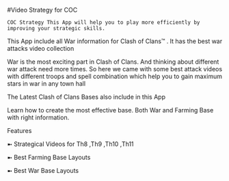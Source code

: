 #Video Strategy for COC
	
	COC Strategy This App will help you to play more efficiently by improving your strategic skills.
This App include all War information for Clash of Clans™ . It has the best war attacks video collection

War is the most exciting part in Clash of Clans. And thinking about different war attack need more times.
So here we came with some best attack videos with different troops and spell combination which help you to gain maximum stars in war in any town hall

The Latest Clash of Clans Bases also include in this App

Learn how to create the most effective base. Both War and Farming Base with right information.



Features

➼ Strategical Videos for Th8 ,Th9 ,Th10 ,Th11 

➼ Best Farming Base Layouts

➼ Best War Base Layouts